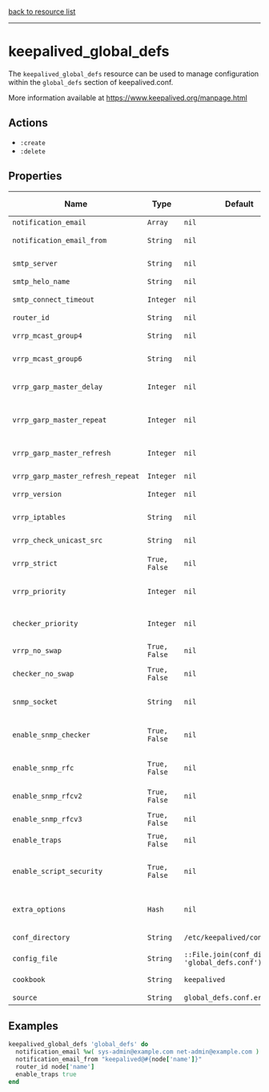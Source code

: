 [back to resource list](https://github.com/sous-chefs/keepalived#resources)

---

# keepalived_global_defs

The `keepalived_global_defs` resource can be used to manage configuration within the `global_defs` section of keepalived.conf.

More information available at <https://www.keepalived.org/manpage.html>

## Actions

- `:create`
- `:delete`

## Properties

| Name                            | Type        |  Default | Description | Allowed Values |
--------------------------------- | ----------- | -------- | ----------- | -------------- |
| `notification_email`              | `Array`       | `nil` | Set of email To: notify | |
| `notification_email_from`         | `String`      | `nil` | email from address that will be in the header | |
| `smtp_server`                     | `String`      | `nil` | Remote SMTP server used to send notification email | |
| `smtp_helo_name`                  | `String`      | `nil` | Name to use in HELO messages | |
| `smtp_connect_timeout`            | `Integer`     | `nil` | SMTP server connection timeout in seconds | |
| `router_id`                       | `String`      | `nil` | String identifying the machine | |
| `vrrp_mcast_group4`               | `String`      | `nil` | Multicast Group to use for IPv4 VRRP adverts | |
| `vrrp_mcast_group6`               | `String`      | `nil` | Multicast Group to use for IPv6 VRRP adverts | |
| `vrrp_garp_master_delay`          | `Integer`     | `nil` | delay for second set of gratuitous ARPs after transition to MASTER | |
| `vrrp_garp_master_repeat`         | `Integer`     | `nil` | number of gratuitous ARP messages to send at a time after transitioning to MASTER | |
| `vrrp_garp_master_refresh`        | `Integer`     | `nil` | minimum time interval for refreshing gratuitous ARPs while MASTER | |
| `vrrp_garp_master_refresh_repeat` | `Integer`     | `nil` | vrrp_garp_master_refresh_repeat | |
| `vrrp_version`                    | `Integer`     | `nil` | Set the default VRRP version to use | `2` or `3`|
| `vrrp_iptables`                   | `String`      | `nil` | Specify the iptables chain for v3 vrrp| |
| `vrrp_check_unicast_src`          | `String`      | `nil` | The following enables checking that when in unicast mode | |
| `vrrp_strict`                     | `True, False` | `nil` | Enforce strict VRRP protocol compliance | |
| `vrrp_priority`                   | `Integer`     | `nil` | Set the vrrp child process priority (Negative values increase priority) | between `-20` and `19` |
| `checker_priority`                | `Integer`     | `nil` | Set the checker child process priority | between `-20` and `19` |
| `vrrp_no_swap`                    | `True, False` | `nil` | Set the vrrp child process non swappable | |
| `checker_no_swap`                 | `True, False` | `nil` | Set the checker child process non swappable | |
| `snmp_socket`                     | `String`      | `nil` | Specify socket to use for connecting to SNMP master agent | |
| `enable_snmp_checker`             | `True, False` | `nil` | enable SNMP handling of checker element of KEEPALIVED MIB | |
| `enable_snmp_rfc`                 | `True, False` | `nil` | enable SNMP handling of RFC2787 and RFC6527 VRRP MIBs | |
| `enable_snmp_rfcv2`               | `True, False` | `nil` | enable SNMP handling of RFC2787 VRRP MIB | |
| `enable_snmp_rfcv3`               | `True, False` | `nil` | enable SNMP handling of RFC2787 VRRP MIB | |
| `enable_traps`                    | `True, False` | `nil` | enable SNMP traps | |
| `enable_script_security`          | `True, False` | `nil` | Don't run scripts configured to be run as root if any part of the path is writable by a non-root user | |
| `extra_options` | `Hash` | `nil` | A hash of additional options for the config file that are not yet exposed as properties | |
| `conf_directory` | `String` | `/etc/keepalived/conf.d` | directory for the config file to reside in | |
| `config_file` | `String` | `::File.join(conf_directory, 'global_defs.conf')` | full path to the config file | |
| `cookbook` | `String` | `keepalived` | Which cookbook to look in for the template | |
| `source` | `String` | `global_defs.conf.erb` | Name of the template to render | |

## Examples

```ruby
keepalived_global_defs 'global_defs' do
  notification_email %w( sys-admin@example.com net-admin@example.com )
  notification_email_from "keepalived@#{node['name']}"
  router_id node['name']
  enable_traps true
end
```
